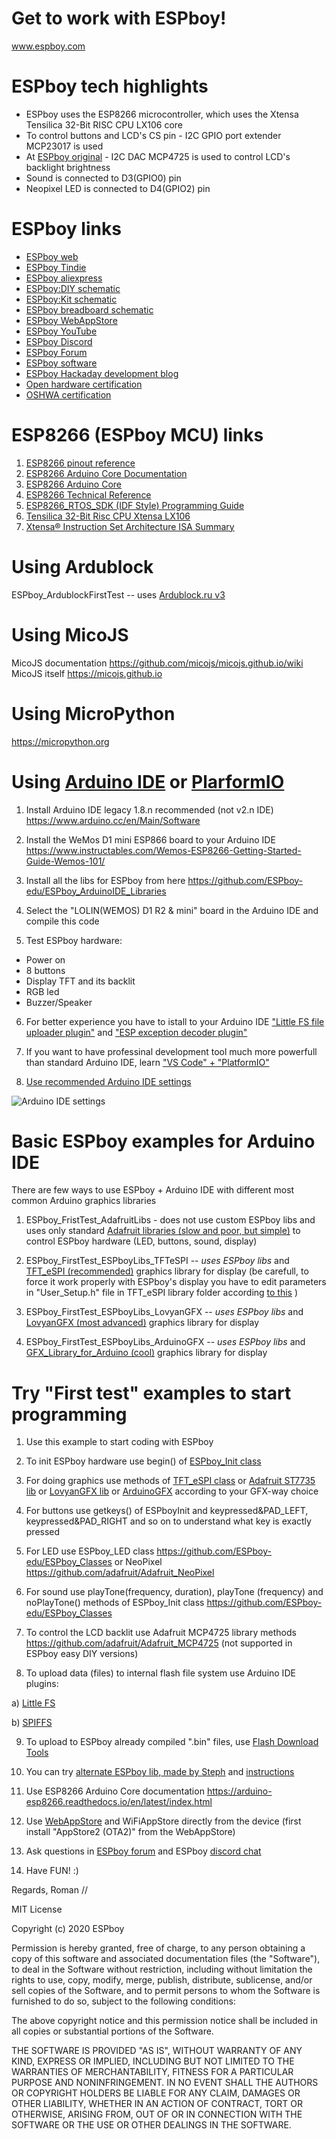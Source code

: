 # Get to work with ESPboy!
www.espboy.com

# ESPboy tech highlights

- ESPboy uses the ESP8266 microcontroller, which uses the Xtensa Tensilica 32-Bit RISC CPU LX106 core
- To control buttons and LCD's CS pin - I2C GPIO port extender MCP23017 is used
- At [ESPboy original](https://www.tindie.com/products/espboy/espboy-homebrew-gadget-development-platform/) - I2C DAC MCP4725 is used to control LCD's backlight brightness
- Sound is connected to D3(GPIO0) pin
- Neopixel LED is connected to D4(GPIO2) pin

# ESPboy links

- [ESPboy web](www.espboy.com)
- [ESPboy Tindie](https://www.tindie.com/stores/espboy/)
- [ESPboy aliexpress](https://aliexpress.ru/item/1005004755257589.html)
- [ESPboy:DIY schematic](https://oshwlab.com/ESPboy/espboy_v4-3) 
- [ESPboy:Kit schematic](https://oshwlab.com/espboy/espboy-easy-v1_copy)
- [ESPboy breadboard schematic](https://www.instructables.com/ESPboy-DIY-Retro-Gaming-and-Software-Development-M/)
- [ESPboy WebAppStore](https://espboy.m1cr0lab.com/demo/appstore/)
- [ESPboy YouTube](https://www.youtube.com/@ESPboy)
- [ESPboy Discord](https://discord.gg/kXfDQpX)
- [ESPboy Forum](https://community.espboy.com/)
- [ESPboy software](https://github.com/ESPboy-edu)
- [ESPboy Hackaday development blog](https://hackaday.io/project/164830-espboy-retrogamingsoftware-development-mulitool)
- [Open hardware certification](https://www.openhardware.io/view/786/ESPboy-Games-IoT-STEM-for-education-and-fun-ESP8266-core)
- [OSHWA certification](https://certification.oshwa.org/ru000001.html)

# ESP8266 (ESPboy MCU) links

1. [ESP8266 pinout reference](https://randomnerdtutorials.com/esp8266-pinout-reference-gpios/)
2. [ESP8266 Arduino Core Documentation](https://arduino-esp8266.readthedocs.io/_/downloads/en/latest/pdf/)
3. [ESP8266 Arduino Core](https://arduino-esp8266.readthedocs.io/en/stable/ideoptions.html)
4. [ESP8266 Technical Reference](https://www.espressif.com/sites/default/files/documentation/esp8266-technical_reference_en.pdf)
5. [ESP8266_RTOS_SDK (IDF Style) Programming Guide](https://docs.espressif.com/projects/esp8266-rtos-sdk/en/latest/get-started/index.html)
6. [Tensilica 32-Bit Risc CPU Xtensa LX106](https://softwareg.com.au/blogs/computer-hardware/tensilica-32-bit-risc-cpu-xtensa-lx106)
7. [Xtensa® Instruction Set Architecture ISA Summary](https://www.cadence.com/content/dam/cadence-www/global/en_US/documents/tools/silicon-solutions/compute-ip/isa-summary.pdf)


# Using Ardublock

ESPboy_ArdublockFirstTest -- uses [Ardublock.ru v3](http://ardublock.ru/3/)
   
# Using MicoJS

MicoJS documentation https://github.com/micojs/micojs.github.io/wiki
MicoJS itself https://micojs.github.io

# Using MicroPython

https://micropython.org


# Using [Arduino IDE](https://www.arduino.cc) or [PlarformIO](https://platformio.org)

1. Install Arduino IDE legacy 1.8.n recommended (not v2.n IDE) https://www.arduino.cc/en/Main/Software

2. Install the WeMos D1 mini ESP866 board to your Arduino IDE https://www.instructables.com/Wemos-ESP8266-Getting-Started-Guide-Wemos-101/

3. Install all the libs for ESPboy from here https://github.com/ESPboy-edu/ESPboy_ArduinoIDE_Libraries

4. Select the "LOLIN(WEMOS) D1 R2 & mini" board in the Arduino IDE and compile this code

5. Test ESPboy hardware:
- Power on
- 8 buttons
- Display TFT and its backlit
- RGB led
- Buzzer/Speaker

6. For better experience you have to istall to your Arduino IDE ["Little FS file uploader plugin"](https://github.com/earlephilhower/arduino-esp8266littlefs-plugin) and ["ESP exception decoder plugin"](https://github.com/me-no-dev/EspExceptionDecoder)

7. If you want to have professinal development tool much more powerfull than standard Arduino IDE, learn ["VS Code" + "PlatformIO"](https://circuitsgeek.com/guides-and-how-to/programming-esp8266-using-vs-code-and-platformio/)

8. [Use recommended Arduino IDE settings](https://github.com/ESPboy-edu/ESPboy_FirstTest/blob/master/settings.png)

![Arduino IDE settings](settings.png)


# Basic ESPboy examples for Arduino IDE

There are few ways to use ESPboy + Arduino IDE with different most common Arduino graphics libraries

1. ESPboy_FristTest_AdafruitLibs - does not use custom ESPboy libs and uses only standard [Adafruit libraries (slow and poor, but simple)](https://github.com/adafruit/Adafruit-ST7735-Library) to control ESPboy hardware (LED, buttons, sound, display)

2. ESPboy_FirstTest_ESPboyLibs_TFTeSPI -- *uses ESPboy libs* and [TFT_eSPI (recommended)](https://github.com/Bodmer/TFT_eSPI?ysclid=ln67tav62z348840877) graphics library for display (be carefull, to force it work properly with ESPboy's display you have to edit parameters in "User_Setup.h" file in TFT_eSPI library folder according [to this](https://github.com/ESPboy-edu/ESPboy_ArduinoIDE_Libraries/blob/master/TFT_eSPI-master/User_Setup.h) )

3. ESPboy_FirstTest_ESPboyLibs_LovyanGFX -- *uses ESPboy libs* and [LovyanGFX (most advanced)](https://github.com/lovyan03/LovyanGFX) graphics library for display

4. ESPboy_FirstTest_ESPboyLibs_ArduinoGFX -- *uses ESPboy libs* and [GFX_Library_for_Arduino (cool)](https://github.com/moononournation/Arduino_GFX) graphics library for display


# Try "First test" examples to start programming

1. Use this example to start coding with ESPboy

2. To init ESPboy hardware use begin() of [ESPboy_Init class](https://github.com/ESPboy-edu/ESPboy_Classes)

3. For doing graphics use methods of [TFT_eSPI class](https://github.com/Bodmer/TFT_eSPI) or [Adafruit ST7735 lib](https://github.com/adafruit/Adafruit-ST7735-Library) or [LovyanGFX lib](https://github.com/lovyan03/LovyanGFX) or [ArduinoGFX](https://github.com/moononournation/Arduino_GFX?ysclid=m3vfcm8qub54799678) according to your GFX-way choice

4. For buttons use getkeys() of ESPboyInit and keypressed&PAD_LEFT, keypressed&PAD_RIGHT and so on to understand what key is exactly pressed

5. For LED use ESPboy_LED class https://github.com/ESPboy-edu/ESPboy_Classes or NeoPixel https://github.com/adafruit/Adafruit_NeoPixel

6. For sound use playTone(frequency, duration), playTone (frequency) and noPlayTone() methods of ESPboy_Init class https://github.com/ESPboy-edu/ESPboy_Classes 

7. To control the LCD backlit use Adafruit MCP4725 library methods https://github.com/adafruit/Adafruit_MCP4725 (not supported in ESPboy easy DIY versions)

8. To upload data (files) to internal flash file system use Arduino IDE plugins: 

a) [Little FS](https://github.com/earlephilhower/arduino-esp8266littlefs-plugin)

b) [SPIFFS](https://github.com/esp8266/arduino-esp8266fs-plugin)

9. To upload to ESPboy already compiled ".bin" files, use [Flash Download Tools](https://github.com/SequoiaSan/Guide-How-To-Upload-bin-to-ESP8266-ESP32)

10. You can try [alternate ESPboy lib, made by Steph](https://www.arduino.cc/reference/en/libraries/espboy/) and [instructions](https://m1cr0lab-espboy.github.io/ESPboy)

11. Use ESP8266 Arduino Core documentation https://arduino-esp8266.readthedocs.io/en/latest/index.html

12. Use [WebAppStore](https://espboy.m1cr0lab.com/demo/appstore/) and WiFiAppStore directly from the device (first install "AppStore2 (OTA2)" from the WebAppStore)

13. Ask questions in [ESPboy forum](https://community.arduboy.com) and ESPboy [discord chat](https://discord.gg/kMWhY2x)

14. Have FUN! :)

Regards,
Roman
//


MIT License

Copyright (c) 2020 ESPboy

Permission is hereby granted, free of charge, to any person obtaining a copy
of this software and associated documentation files (the "Software"), to deal
in the Software without restriction, including without limitation the rights
to use, copy, modify, merge, publish, distribute, sublicense, and/or sell
copies of the Software, and to permit persons to whom the Software is
furnished to do so, subject to the following conditions:

The above copyright notice and this permission notice shall be included in all
copies or substantial portions of the Software.

THE SOFTWARE IS PROVIDED "AS IS", WITHOUT WARRANTY OF ANY KIND, EXPRESS OR
IMPLIED, INCLUDING BUT NOT LIMITED TO THE WARRANTIES OF MERCHANTABILITY,
FITNESS FOR A PARTICULAR PURPOSE AND NONINFRINGEMENT. IN NO EVENT SHALL THE
AUTHORS OR COPYRIGHT HOLDERS BE LIABLE FOR ANY CLAIM, DAMAGES OR OTHER
LIABILITY, WHETHER IN AN ACTION OF CONTRACT, TORT OR OTHERWISE, ARISING FROM,
OUT OF OR IN CONNECTION WITH THE SOFTWARE OR THE USE OR OTHER DEALINGS IN THE
SOFTWARE.
